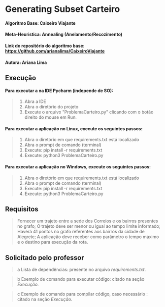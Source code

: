 # Generating Subset Carteiro

#### Algoritmo Base: Caixeiro Viajante
#### Meta-Heuristica: Annealing (Anelamento/Recozimento)
#### Link do repositório do algoritmo base: https://github.com/arianalima/CaixeiroViajante
#### Autora: Ariana Lima

## Execução

#### Para executar a na IDE Pycharm (independe de SO):

> 1. Abra a IDE
> 2. Abra o diretório do projeto
> 3. Execute o arquivo "ProblemaCarteiro.py" clicando com o botão direito do mouse em Run.

#### Para executar a aplicação no Linux, execute os seguintes passos:

> 1. Abra o diretório em que requirements.txt está localizado
> 2. Abra o prompt de comando (terminal)
> 3. Execute: pip install -r requirements.txt
> 4. Execute: python3 ProblemaCarteiro.py

#### Para executar a aplicação no Windows, execute os seguintes passos:

> 1. Abra o diretório em que requirements.txt está localizado
> 2. Abra o prompt de comando (terminal)
> 3. Execute: pip install -r requirements.txt
> 4. Execute: python3 ProblemaCarteiro.py


## Requisitos

> Fornecer um trajeto entre a sede dos Correios e os bairros presentes no grafo;
> O trajeto deve ser menor ou igual ao tempo limite informado;
> Haverá 41 pontos no grafo referentes aos bairros da cidade de Alegrete;
> A aplicação deve receber como parâmetro o tempo máximo e o destino para execução da rota.


## Solicitado pelo professor

> a Lista de dependências: presente no arquivo _requirements.txt_.

> b Exemplo de comando para executar código: citado na seção _Execução_.

> c Exemplo de comando para compilar código, caso necessário : citado na seção _Execução_.
